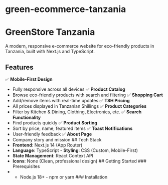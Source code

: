# green-ecommerce-tanzania
# GreenStore Tanzania 
A modern, responsive e-commerce website for eco-friendly products in Tanzania, built with Next.js and TypeScript.

## Features  
✅ **Mobile-First Design** 
- Fully responsive across all devices 
✅ **Product Catalog**
- Browse eco-friendly products with search and filtering
✅ **Shopping Cart**
- Add/remove items with real-time updates
✅ **TSH Pricing**
- All prices displayed in Tanzanian Shillings
✅ **Product Categories**
- Filter by Kitchen & Dining, Clothing, Electronics, etc.
✅ **Search Functionality**
- Find products quickly
✅ **Product Sorting**
- Sort by price, name, featured items
✅ **Toast Notifications**
- User-friendly feedback
✅ **About Page**
- Company story and mission  ## Tech Stack
- **Frontend**: Next.js 14 (App Router)
- **Language**: TypeScript - **Styling**: CSS (Custom, Mobile-First)
- **State Management**: React Context API
- **Icons**: None (Clean, professional design)  ## Getting Started  ### Prerequisites
- - Node.js 18+  - npm or yarn  ### Installation  

